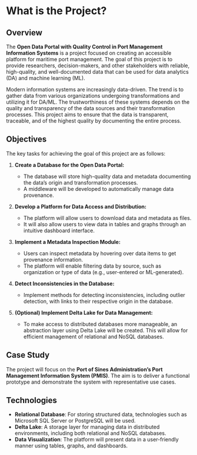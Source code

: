 # What is the Project?

## Overview

The **Open Data Portal with Quality Control in Port Management Information Systems** is a project focused on creating an accessible platform for maritime port management. The goal of this project is to provide researchers, decision-makers, and other stakeholders with reliable, high-quality, and well-documented data that can be used for data analytics (DA) and machine learning (ML). 

Modern information systems are increasingly data-driven. The trend is to gather data from various organizations undergoing transformations and utilizing it for DA/ML. The trustworthiness of these systems depends on the quality and transparency of the data sources and their transformation processes. This project aims to ensure that the data is transparent, traceable, and of the highest quality by documenting the entire process.

## Objectives

The key tasks for achieving the goal of this project are as follows:

1. **Create a Database for the Open Data Portal:**
   - The database will store high-quality data and metadata documenting the data’s origin and transformation processes. 
   - A middleware will be developed to automatically manage data provenance.

2. **Develop a Platform for Data Access and Distribution:**
   - The platform will allow users to download data and metadata as files.
   - It will also allow users to view data in tables and graphs through an intuitive dashboard interface.

3. **Implement a Metadata Inspection Module:**
   - Users can inspect metadata by hovering over data items to get provenance information.
   - The platform will enable filtering data by source, such as organization or type of data (e.g., user-entered or ML-generated).

4. **Detect Inconsistencies in the Database:**
   - Implement methods for detecting inconsistencies, including outlier detection, with links to their respective origin in the database.

5. **(Optional) Implement Delta Lake for Data Management:**
   - To make access to distributed databases more manageable, an abstraction layer using Delta Lake will be created. This will allow for efficient management of relational and NoSQL databases.

## Case Study

The project will focus on the **Port of Sines Administration’s Port Management Information System (PMIS)**. The aim is to deliver a functional prototype and demonstrate the system with representative use cases.

## Technologies

- **Relational Database**: For storing structured data, technologies such as Microsoft SQL Server or PostgreSQL will be used.
- **Delta Lake**: A storage layer for managing data in distributed environments, including both relational and NoSQL databases.
- **Data Visualization**: The platform will present data in a user-friendly manner using tables, graphs, and dashboards.

